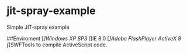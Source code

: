 # jit-spray-example
Simple JIT-spray example

##Enviroment
[*]Windows XP SP3
[*]IE 8.0
[*]Adobe FlashPlayer ActiveX 9
[*]SWFTools to compile ActiveScript code.
